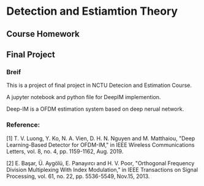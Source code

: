# Detection and Estiamtion Theory

## Course Homework

## Final Project
### Breif
This is a project of final project in NCTU Detecion and Estimation Course.

A jupyter notebook and python file for DeepIM implemention.

Deep-IM is a OFDM estimation system based on deep nerual network.
### Reference:
[1] T. V. Luong, Y. Ko, N. A. Vien, D. H. N. Nguyen and M. Matthaiou, "Deep Learning-Based Detector for OFDM-IM," in IEEE Wireless Communications Letters, vol. 8, no. 4, pp. 1159-1162, Aug. 2019.

[2] E. Başar, Ü. Aygölü, E. Panayırcı and H. V. Poor, "Orthogonal Frequency Division Multiplexing With Index Modulation," in IEEE Transactions on Signal Processing, vol. 61, no. 22, pp. 5536-5549, Nov.15, 2013.
